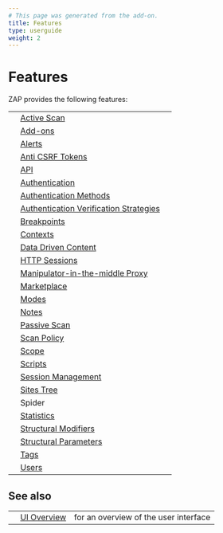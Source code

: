 ```yaml
---
# This page was generated from the add-on.
title: Features
type: userguide
weight: 2
---
```


# Features

ZAP provides the following features:

|   |                                                                                        |   |
|---|----------------------------------------------------------------------------------------|---|
|   | [Active Scan](/docs/desktop/start/features/ascan/)                                     |   |
|   | [Add-ons](/docs/desktop/start/features/addons/)                                        |   |
|   | [Alerts](/docs/desktop/start/features/alerts/)                                         |   |
|   | [Anti CSRF Tokens](/docs/desktop/start/features/anticsrf/)                             |   |
|   | [API](/docs/desktop/start/features/api/)                                               |   |
|   | [Authentication](/docs/desktop/start/features/authentication/)                         |   |
|   | [Authentication Methods](/docs/desktop/start/features/authmethods/)                    |   |
|   | [Authentication Verification Strategies](/docs/desktop/start/features/authstrategies/) |   |
|   | [Breakpoints](/docs/desktop/start/features/breakpoints/)                               |   |
|   | [Contexts](/docs/desktop/start/features/contexts/)                                     |   |
|   | [Data Driven Content](/docs/desktop/start/features/ddc/)                               |   |
|   | [HTTP Sessions](/docs/desktop/start/features/httpsessions/)                            |   |
|   | [Manipulator-in-the-middle Proxy](/docs/desktop/start/features/intercept/)             |   |
|   | [Marketplace](/docs/desktop/start/features/marketplace/)                               |   |
|   | [Modes](/docs/desktop/start/features/modes/)                                           |   |
|   | [Notes](/docs/desktop/start/features/notes/)                                           |   |
|   | [Passive Scan](/docs/desktop/start/features/pscan/)                                    |   |
|   | [Scan Policy](/docs/desktop/start/features/scanpolicy/)                                |   |
|   | [Scope](/docs/desktop/start/features/scope/)                                           |   |
|   | [Scripts](/docs/desktop/start/features/scripts/)                                       |   |
|   | [Session Management](/docs/desktop/start/features/sessionmanagement/)                  |   |
|   | [Sites Tree](/docs/desktop/start/features/sitestree/)                                  |   |
|   | Spider                                                                                 |   |
|   | [Statistics](/docs/desktop/start/features/stats/)                                      |   |
|   | [Structural Modifiers](/docs/desktop/start/features/structmods/)                       |   |
|   | [Structural Parameters](/docs/desktop/start/features/structparams/)                    |   |
|   | [Tags](/docs/desktop/start/features/tags/)                                             |   |
|   | [Users](/docs/desktop/start/features/users/)                                           |   |

## See also

|   |                                  |                                       |
|---|----------------------------------|---------------------------------------|
|   | [UI Overview](/docs/desktop/ui/) | for an overview of the user interface |

